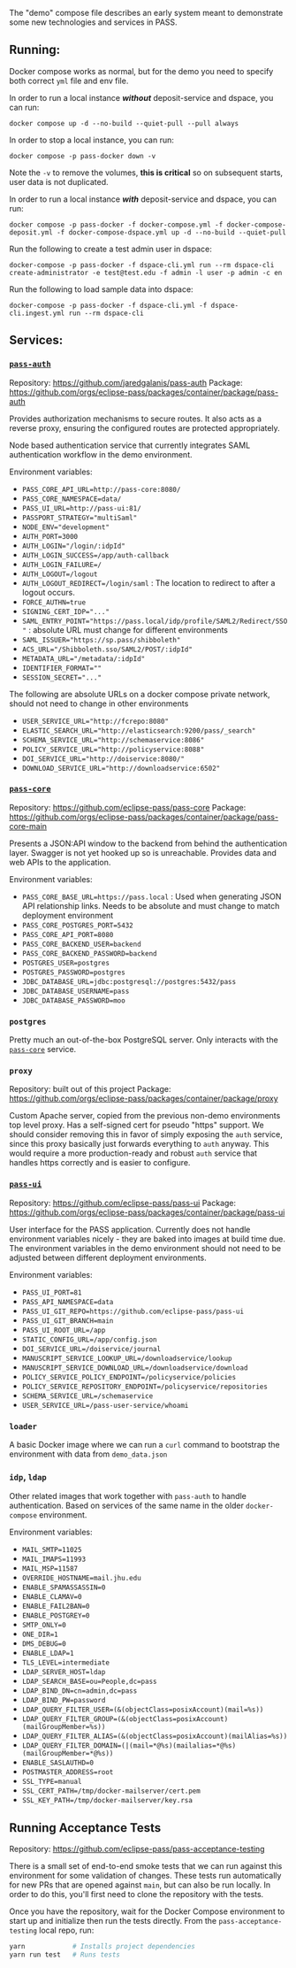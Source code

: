 The "demo" compose file describes an early system meant to demonstrate some new technologies and services in PASS. 

## Running:

Docker compose works as normal, but for the demo you need to specify both correct `yml` file and env file. 

In order to run a local instance **_without_** deposit-service and dspace, you can run:
```
docker compose up -d --no-build --quiet-pull --pull always
```

In order to stop a local instance, you can run:
```
docker compose -p pass-docker down -v
```
Note the `-v` to remove the volumes, **this is critical** so on subsequent starts, user data is not duplicated.

In order to run a local instance **_with_** deposit-service and dspace, you can run:
```
docker compose -p pass-docker -f docker-compose.yml -f docker-compose-deposit.yml -f docker-compose-dspace.yml up -d --no-build --quiet-pull
```

Run the following to create a test admin user in dspace:
```
docker-compose -p pass-docker -f dspace-cli.yml run --rm dspace-cli create-administrator -e test@test.edu -f admin -l user -p admin -c en
```

Run the following to load sample data into dspace:
```
docker-compose -p pass-docker -f dspace-cli.yml -f dspace-cli.ingest.yml run --rm dspace-cli
```

## Services:

### [`pass-auth`](https://github.com/jaredgalanis/pass-auth)

Repository: https://github.com/jaredgalanis/pass-auth
Package: https://github.com/orgs/eclipse-pass/packages/container/package/pass-auth

Provides authorization mechanisms to secure routes. It also acts as a reverse proxy, ensuring the configured routes are protected appropriately.

Node based authentication service that currently integrates SAML authentication workflow in the demo environment.

Environment variables:

* `PASS_CORE_API_URL=http://pass-core:8080/`
* `PASS_CORE_NAMESPACE=data/`
* `PASS_UI_URL=http://pass-ui:81/`
* `PASSPORT_STRATEGY="multiSaml"`
* `NODE_ENV="development"`
* `AUTH_PORT=3000`
* `AUTH_LOGIN="/login/:idpId"`
* `AUTH_LOGIN_SUCCESS=/app/auth-callback`
* `AUTH_LOGIN_FAILURE=/`
* `AUTH_LOGOUT=/logout`
* `AUTH_LOGOUT_REDIRECT=/login/saml` : The location to redirect to after a logout occurs.
* `FORCE_AUTHN=true`
* `SIGNING_CERT_IDP="..."`
* `SAML_ENTRY_POINT="https://pass.local/idp/profile/SAML2/Redirect/SSO"` : absolute URL must change for different environments
* `SAML_ISSUER="https://sp.pass/shibboleth"`
* `ACS_URL="/Shibboleth.sso/SAML2/POST/:idpId"`
* `METADATA_URL="/metadata/:idpId"`
* `IDENTIFIER_FORMAT=""`
* `SESSION_SECRET="..."`

The following are absolute URLs on a docker compose private network, should not need to change in other environments
* `USER_SERVICE_URL="http://fcrepo:8080"`
* `ELASTIC_SEARCH_URL="http://elasticsearch:9200/pass/_search"`
* `SCHEMA_SERVICE_URL="http://schemaservice:8086"`
* `POLICY_SERVICE_URL="http://policyservice:8088"`
* `DOI_SERVICE_URL="http://doiservice:8080/"`
* `DOWNLOAD_SERVICE_URL="http://downloadservice:6502"`

### [`pass-core`](https://github.com/eclipse-pass/pass-core)

Repository: https://github.com/eclipse-pass/pass-core
Package: https://github.com/orgs/eclipse-pass/packages/container/package/pass-core-main

Presents a JSON:API window to the backend from behind the authentication layer. Swagger is not yet hooked up so is unreachable. Provides data and web APIs to the application.

Environment variables:

* `PASS_CORE_BASE_URL=https://pass.local` : Used when generating JSON API relationship links. Needs to be absolute and must change to match deployment environment
* `PASS_CORE_POSTGRES_PORT=5432`
* `PASS_CORE_API_PORT=8080`
* `PASS_CORE_BACKEND_USER=backend`
* `PASS_CORE_BACKEND_PASSWORD=backend`
* `POSTGRES_USER=postgres`
* `POSTGRES_PASSWORD=postgres`
* `JDBC_DATABASE_URL=jdbc:postgresql://postgres:5432/pass`
* `JDBC_DATABASE_USERNAME=pass`
* `JDBC_DATABASE_PASSWORD=moo`

### `postgres`

Pretty much an out-of-the-box PostgreSQL server. Only interacts with the [`pass-core`](https://github.com/eclipse-pass/pass-core) service.

### `proxy`

Repository: built out of this project
Package: https://github.com/orgs/eclipse-pass/packages/container/package/proxy

Custom Apache server, copied from the previous non-demo environments top level proxy. Has a self-signed cert for pseudo "https" support. We should consider removing this in favor of simply exposing the `auth` service, since this proxy basically just forwards everything to `auth` anyway. This would require a more production-ready and robust `auth` service that handles https correctly and is easier to configure.

### [`pass-ui`](https://github.com/eclipse-pass/pass-ui)

Repository: https://github.com/eclipse-pass/pass-ui
Package: https://github.com/orgs/eclipse-pass/packages/container/package/pass-ui

User interface for the PASS application. Currently does not handle environment variables nicely - they are baked into images at build time due. The environment variables in the demo environment should not need to be adjusted between different deployment environments.

Environment variables:

* `PASS_UI_PORT=81`
* `PASS_API_NAMESPACE=data`
* `PASS_UI_GIT_REPO=https://github.com/eclipse-pass/pass-ui`
* `PASS_UI_GIT_BRANCH=main`
* `PASS_UI_ROOT_URL=/app`
* `STATIC_CONFIG_URL=/app/config.json`
* `DOI_SERVICE_URL=/doiservice/journal`
* `MANUSCRIPT_SERVICE_LOOKUP_URL=/downloadservice/lookup`
* `MANUSCRIPT_SERVICE_DOWNLOAD_URL=/downloadservice/download`
* `POLICY_SERVICE_POLICY_ENDPOINT=/policyservice/policies`
* `POLICY_SERVICE_REPOSITORY_ENDPOINT=/policyservice/repositories`
* `SCHEMA_SERVICE_URL=/schemaservice`
* `USER_SERVICE_URL=/pass-user-service/whoami`

### `loader`

A basic Docker image where we can run a `curl` command to bootstrap the environment with data from `demo_data.json`

### `idp`, `ldap`

Other related images that work together with `pass-auth` to handle authentication. Based on services of the same name in the older `docker-compose` environment.

Environment variables:

* `MAIL_SMTP=11025`
* `MAIL_IMAPS=11993`
* `MAIL_MSP=11587`
* `OVERRIDE_HOSTNAME=mail.jhu.edu`
* `ENABLE_SPAMASSASSIN=0`
* `ENABLE_CLAMAV=0`
* `ENABLE_FAIL2BAN=0`
* `ENABLE_POSTGREY=0`
* `SMTP_ONLY=0`
* `ONE_DIR=1`
* `DMS_DEBUG=0`
* `ENABLE_LDAP=1`
* `TLS_LEVEL=intermediate`
* `LDAP_SERVER_HOST=ldap`
* `LDAP_SEARCH_BASE=ou=People,dc=pass`
* `LDAP_BIND_DN=cn=admin,dc=pass`
* `LDAP_BIND_PW=password`
* `LDAP_QUERY_FILTER_USER=(&(objectClass=posixAccount)(mail=%s))`
* `LDAP_QUERY_FILTER_GROUP=(&(objectClass=posixAccount)(mailGroupMember=%s))`
* `LDAP_QUERY_FILTER_ALIAS=(&(objectClass=posixAccount)(mailAlias=%s))`
* `LDAP_QUERY_FILTER_DOMAIN=(|(mail=*@%s)(mailalias=*@%s)(mailGroupMember=*@%s))`
* `ENABLE_SASLAUTHD=0`
* `POSTMASTER_ADDRESS=root`
* `SSL_TYPE=manual`
* `SSL_CERT_PATH=/tmp/docker-mailserver/cert.pem`
* `SSL_KEY_PATH=/tmp/docker-mailserver/key.rsa`

## Running Acceptance Tests

Repository: https://github.com/eclipse-pass/pass-acceptance-testing

There is a small set of end-to-end smoke tests that we can run against this environment for some validation of changes. These tests run automatically for new PRs that are opened against `main`, but can also be run locally. In order to do this, you'll first need to clone the repository with the tests.

Once you have the repository, wait for the Docker Compose environment to start up and initialize then run the tests directly. From the `pass-acceptance-testing` local repo, run:

``` sh
yarn            # Installs project dependencies
yarn run test   # Runs tests
```


